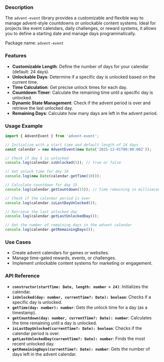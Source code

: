 ### **Description**  
The `advent-event` library provides a customizable and flexible way to manage advent-style countdowns or unlockable content systems. Ideal for projects like event calendars, daily challenges, or reward systems, it allows you to define a starting date and manage days programmatically.

Package name: `advent-event`


### **Features**  
- **Customizable Length**: Define the number of days for your calendar (default: 24 days).  
- **Unlockable Days**: Determine if a specific day is unlocked based on the current time.  
- **Time Calculation**: Get precise unlock times for each day.  
- **Countdown Timer**: Calculate the remaining time until a specific day is unlocked.  
- **Dynamic State Management**: Check if the advent period is over and retrieve the last unlocked day.  
- **Remaining Days**: Calculate how many days are left in the advent period.


### **Usage Example**  
```typescript
import { AdventEvent } from 'advent-event';

// Initialize with a start time and default length of 24 days
const calendar = new AdventEvent(new Date('2025-12-01T00:00:00Z'));

// Check if day 5 is unlocked
console.log(calendar.isUnlocked(5)); // true or false

// Get unlock time for day 10
console.log(new Date(calendar.getTime(10)));

// Calculate countdown for day 15
console.log(calendar.getCountdown(15)); // Time remaining in milliseconds

// Check if the calendar period is over
console.log(calendar.isLastDayUnlocked());

// Retrieve the last unlocked day
console.log(calendar.getLastUnlockedDay());

// Get the number of remaining days in the advent calendar
console.log(calendar.getRemainingDays());
```


### **Use Cases**  
- Create advent calendars for games or websites.  
- Manage time-gated rewards, events, or challenges.  
- Implement unlockable content systems for marketing or engagement.


### **API Reference**
- **`constructor(startTime: Date, length: number = 24)`**: Initializes the calendar.  
- **`isUnlocked(day: number, currentTime?: Date): boolean`**: Checks if a specific day is unlocked.  
- **`getTime(day: number): number`**: Gets the unlock time for a day (as a timestamp).  
- **`getCountdown(day: number, currentTime?: Date): number`**: Calculates the time remaining until a day is unlocked.  
- **`isLastDayUnlocked(currentTime?: Date): boolean`**: Checks if the calendar period is over.  
- **`getLastUnlockedDay(currentTime?: Date): number`**: Finds the most recent unlocked day.  
- **`getRemainingDays(currentTime?: Date): number`**: Gets the number of days left in the advent calendar.
